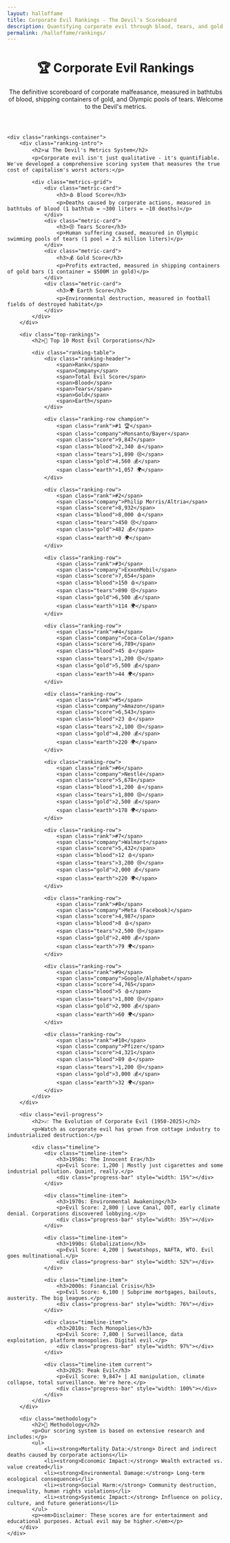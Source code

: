 ```yaml
---
layout: halloffame
title: Corporate Evil Rankings - The Devil's Scoreboard
description: Quantifying corporate evil through blood, tears, and gold - the definitive ranking of capitalism's worst actors
permalink: /halloffame/rankings/
---
```


<link rel="stylesheet" href="{{ '/assets/css/index-pages.css' | relative_url }}">

<div class="index-page">
    <header class="page-header">
        <h1>🏆 Corporate Evil Rankings</h1>
        <p class="page-description">The definitive scoreboard of corporate malfeasance, measured in bathtubs of blood, shipping containers of gold, and Olympic pools of tears. Welcome to the Devil's metrics.</p>
    </header>

    <div class="rankings-container">
        <div class="ranking-intro">
            <h2>📊 The Devil's Metrics System</h2>
            <p>Corporate evil isn't just qualitative - it's quantifiable. We've developed a comprehensive scoring system that measures the true cost of capitalism's worst actors:</p>

            <div class="metrics-grid">
                <div class="metric-card">
                    <h3>🩸 Blood Score</h3>
                    <p>Deaths caused by corporate actions, measured in bathtubs of blood (1 bathtub = ~300 liters = ~10 deaths)</p>
                </div>
                <div class="metric-card">
                    <h3>😢 Tears Score</h3>
                    <p>Human suffering caused, measured in Olympic swimming pools of tears (1 pool = 2.5 million liters)</p>
                </div>
                <div class="metric-card">
                    <h3>💰 Gold Score</h3>
                    <p>Profits extracted, measured in shipping containers of gold bars (1 container = $500M in gold)</p>
                </div>
                <div class="metric-card">
                    <h3>🌍 Earth Score</h3>
                    <p>Environmental destruction, measured in football fields of destroyed habitat</p>
                </div>
            </div>
        </div>

        <div class="top-rankings">
            <h2>👑 Top 10 Most Evil Corporations</h2>

            <div class="ranking-table">
                <div class="ranking-header">
                    <span>Rank</span>
                    <span>Company</span>
                    <span>Total Evil Score</span>
                    <span>Blood</span>
                    <span>Tears</span>
                    <span>Gold</span>
                    <span>Earth</span>
                </div>

                <div class="ranking-row champion">
                    <span class="rank">#1 🏆</span>
                    <span class="company">Monsanto/Bayer</span>
                    <span class="score">9,847</span>
                    <span class="blood">2,340 🩸</span>
                    <span class="tears">1,890 😢</span>
                    <span class="gold">4,560 💰</span>
                    <span class="earth">1,057 🌍</span>
                </div>

                <div class="ranking-row">
                    <span class="rank">#2</span>
                    <span class="company">Philip Morris/Altria</span>
                    <span class="score">8,932</span>
                    <span class="blood">8,000 🩸</span>
                    <span class="tears">450 😢</span>
                    <span class="gold">482 💰</span>
                    <span class="earth">0 🌍</span>
                </div>

                <div class="ranking-row">
                    <span class="rank">#3</span>
                    <span class="company">ExxonMobil</span>
                    <span class="score">7,654</span>
                    <span class="blood">150 🩸</span>
                    <span class="tears">890 😢</span>
                    <span class="gold">6,500 💰</span>
                    <span class="earth">114 🌍</span>
                </div>

                <div class="ranking-row">
                    <span class="rank">#4</span>
                    <span class="company">Coca-Cola</span>
                    <span class="score">6,789</span>
                    <span class="blood">45 🩸</span>
                    <span class="tears">1,200 😢</span>
                    <span class="gold">5,500 💰</span>
                    <span class="earth">44 🌍</span>
                </div>

                <div class="ranking-row">
                    <span class="rank">#5</span>
                    <span class="company">Amazon</span>
                    <span class="score">6,543</span>
                    <span class="blood">23 🩸</span>
                    <span class="tears">2,100 😢</span>
                    <span class="gold">4,200 💰</span>
                    <span class="earth">220 🌍</span>
                </div>

                <div class="ranking-row">
                    <span class="rank">#6</span>
                    <span class="company">Nestlé</span>
                    <span class="score">5,678</span>
                    <span class="blood">1,200 🩸</span>
                    <span class="tears">1,800 😢</span>
                    <span class="gold">2,500 💰</span>
                    <span class="earth">178 🌍</span>
                </div>

                <div class="ranking-row">
                    <span class="rank">#7</span>
                    <span class="company">Walmart</span>
                    <span class="score">5,432</span>
                    <span class="blood">12 🩸</span>
                    <span class="tears">3,200 😢</span>
                    <span class="gold">2,000 💰</span>
                    <span class="earth">220 🌍</span>
                </div>

                <div class="ranking-row">
                    <span class="rank">#8</span>
                    <span class="company">Meta (Facebook)</span>
                    <span class="score">4,987</span>
                    <span class="blood">8 🩸</span>
                    <span class="tears">2,500 😢</span>
                    <span class="gold">2,400 💰</span>
                    <span class="earth">79 🌍</span>
                </div>

                <div class="ranking-row">
                    <span class="rank">#9</span>
                    <span class="company">Google/Alphabet</span>
                    <span class="score">4,765</span>
                    <span class="blood">5 🩸</span>
                    <span class="tears">1,800 😢</span>
                    <span class="gold">2,900 💰</span>
                    <span class="earth">60 🌍</span>
                </div>

                <div class="ranking-row">
                    <span class="rank">#10</span>
                    <span class="company">Pfizer</span>
                    <span class="score">4,321</span>
                    <span class="blood">89 🩸</span>
                    <span class="tears">1,200 😢</span>
                    <span class="gold">3,000 💰</span>
                    <span class="earth">32 🌍</span>
                </div>
            </div>
        </div>

        <div class="evil-progress">
            <h2>📈 The Evolution of Corporate Evil (1950-2025)</h2>
            <p>Watch as corporate evil has grown from cottage industry to industrialized destruction:</p>

            <div class="timeline">
                <div class="timeline-item">
                    <h3>1950s: The Innocent Era</h3>
                    <p>Evil Score: 1,200 | Mostly just cigarettes and some industrial pollution. Quaint, really.</p>
                    <div class="progress-bar" style="width: 15%"></div>
                </div>

                <div class="timeline-item">
                    <h3>1970s: Environmental Awakening</h3>
                    <p>Evil Score: 2,800 | Love Canal, DDT, early climate denial. Corporations discovered lobbying.</p>
                    <div class="progress-bar" style="width: 35%"></div>
                </div>

                <div class="timeline-item">
                    <h3>1990s: Globalization</h3>
                    <p>Evil Score: 4,200 | Sweatshops, NAFTA, WTO. Evil goes multinational.</p>
                    <div class="progress-bar" style="width: 52%"></div>
                </div>

                <div class="timeline-item">
                    <h3>2000s: Financial Crisis</h3>
                    <p>Evil Score: 6,100 | Subprime mortgages, bailouts, austerity. The big leagues.</p>
                    <div class="progress-bar" style="width: 76%"></div>
                </div>

                <div class="timeline-item">
                    <h3>2010s: Tech Monopolies</h3>
                    <p>Evil Score: 7,800 | Surveillance, data exploitation, platform monopolies. Digital evil.</p>
                    <div class="progress-bar" style="width: 97%"></div>
                </div>

                <div class="timeline-item current">
                    <h3>2025: Peak Evil</h3>
                    <p>Evil Score: 9,847+ | AI manipulation, climate collapse, total surveillance. We're here.</p>
                    <div class="progress-bar" style="width: 100%"></div>
                </div>
            </div>
        </div>

        <div class="methodology">
            <h2>🔬 Methodology</h2>
            <p>Our scoring system is based on extensive research and includes:</p>
            <ul>
                <li><strong>Mortality Data:</strong> Direct and indirect deaths caused by corporate actions</li>
                <li><strong>Economic Impact:</strong> Wealth extracted vs. value created</li>
                <li><strong>Environmental Damage:</strong> Long-term ecological consequences</li>
                <li><strong>Social Harm:</strong> Community destruction, inequality, human rights violations</li>
                <li><strong>Systemic Impact:</strong> Influence on policy, culture, and future generations</li>
            </ul>
            <p><em>Disclaimer: These scores are for entertainment and educational purposes. Actual evil may be higher.</em></p>
        </div>
    </div>
</div>

<style>
.rankings-container {
    max-width: 1200px;
    margin: 0 auto;
}

.metrics-grid {
    display: grid;
    grid-template-columns: repeat(auto-fit, minmax(250px, 1fr));
    gap: 1rem;
    margin: 2rem 0;
}

.metric-card {
    background: var(--card-background, #f8f9fa);
    border: 1px solid var(--border-color, #e9ecef);
    border-radius: 8px;
    padding: 1.5rem;
    text-align: center;
}

.metric-card h3 {
    margin-top: 0;
    color: var(--brand-color, #2a7ae2);
}

.ranking-table {
    background: white;
    border-radius: 8px;
    overflow: hidden;
    box-shadow: 0 2px 10px rgba(0,0,0,0.1);
    margin: 2rem 0;
}

.ranking-header {
    display: grid;
    grid-template-columns: 60px 2fr 1fr 1fr 1fr 1fr 1fr;
    background: var(--brand-color, #2a7ae2);
    color: white;
    padding: 1rem;
    font-weight: bold;
    gap: 1rem;
}

.ranking-row {
    display: grid;
    grid-template-columns: 60px 2fr 1fr 1fr 1fr 1fr 1fr;
    padding: 1rem;
    border-bottom: 1px solid #e9ecef;
    align-items: center;
    gap: 1rem;
}

.ranking-row.champion {
    background: linear-gradient(135deg, #ffd700, #ffed4e);
    font-weight: bold;
}

.ranking-row:hover {
    background: #f8f9fa;
}

.rank {
    font-weight: bold;
    color: var(--brand-color, #2a7ae2);
}

.score {
    font-weight: bold;
    font-size: 1.2em;
    color: #dc3545;
}

.timeline {
    position: relative;
    padding-left: 2rem;
}

.timeline-item {
    position: relative;
    padding: 1.5rem 0;
    border-left: 3px solid var(--brand-color, #2a7ae2);
}

.timeline-item::before {
    content: '';
    position: absolute;
    left: -8px;
    top: 1.5rem;
    width: 14px;
    height: 14px;
    border-radius: 50%;
    background: var(--brand-color, #2a7ae2);
}

.timeline-item.current::before {
    background: #dc3545;
    box-shadow: 0 0 10px rgba(220, 53, 69, 0.5);
}

.progress-bar {
    height: 8px;
    background: var(--brand-color, #2a7ae2);
    border-radius: 4px;
    margin-top: 0.5rem;
    transition: width 0.3s ease;
}

@media (max-width: 768px) {
    .ranking-header,
    .ranking-row {
        grid-template-columns: 50px 1fr;
        gap: 0.5rem;
    }

    .ranking-header span:not(:first-child):not(:nth-child(2)) {
        display: none;
    }

    .ranking-row .rank,
    .ranking-row .company,
    .ranking-row .score {
        grid-column: span 1;
    }

    .ranking-row span:not(.rank):not(.company):not(.score) {
        display: none;
    }
}
</style>
